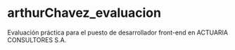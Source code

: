 # arthurChavez_evaluacion
Evaluación práctica para el puesto de desarrollador front-end en ACTUARIA CONSULTORES S.A.
